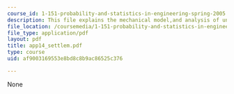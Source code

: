 ```yaml
---
course_id: 1-151-probability-and-statistics-in-engineering-spring-2005
description: This file explains the mechanical model,and analysis of uncertainty.
file_location: /coursemedia/1-151-probability-and-statistics-in-engineering-spring-2005/af9003169553e8bd8c8b9ac86525c376_app14_settlem.pdf
file_type: application/pdf
layout: pdf
title: app14_settlem.pdf
type: course
uid: af9003169553e8bd8c8b9ac86525c376

---
```

None